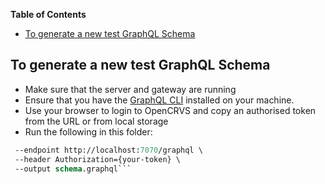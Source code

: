<!-- START doctoc generated TOC please keep comment here to allow auto update -->
<!-- DON'T EDIT THIS SECTION, INSTEAD RE-RUN doctoc TO UPDATE -->
**Table of Contents**  

- [To generate a new test GraphQL Schema](#to-generate-a-new-test-graphql-schema)

<!-- END doctoc generated TOC please keep comment here to allow auto update -->

## To generate a new test GraphQL Schema

- Make sure that the server and gateway are running
- Ensure that you have the [GraphQL CLI](https://github.com/graphql-cli/graphql-cli) installed on your machine.
- Use your browser to login to OpenCRVS and copy an authorised token from the URL or from local storage
- Run the following in this folder:

````graphql get-schema \
 --endpoint http://localhost:7070/graphql \
 --header Authorization={your-token} \
 --output schema.graphql```
````

